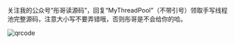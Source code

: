 
关注我的公众号“彤哥读源码”，回复“MyThreadPool”（不带引号）领取手写线程池完整源码，注意大小写不要弄错哦，否则彤哥是不会给你的哈。

![qrcode](https://gitee.com/alan-tang-tt/yuan/raw/master/死磕%20java集合系列/resource/qrcode_ss.jpg)
